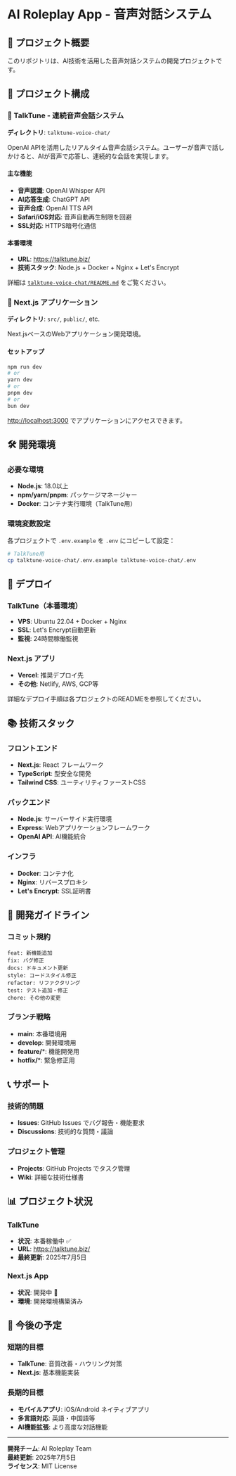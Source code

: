 # AI Roleplay App - 音声対話システム

## 🎯 プロジェクト概要

このリポジトリは、AI技術を活用した音声対話システムの開発プロジェクトです。

## 📁 プロジェクト構成

### 🎤 TalkTune - 連続音声会話システム

**ディレクトリ**: `talktune-voice-chat/`

OpenAI APIを活用したリアルタイム音声会話システム。ユーザーが音声で話しかけると、AIが音声で応答し、連続的な会話を実現します。

#### 主な機能
- **音声認識**: OpenAI Whisper API
- **AI応答生成**: ChatGPT API  
- **音声合成**: OpenAI TTS API
- **Safari/iOS対応**: 音声自動再生制限を回避
- **SSL対応**: HTTPS暗号化通信

#### 本番環境
- **URL**: https://talktune.biz/
- **技術スタック**: Node.js + Docker + Nginx + Let's Encrypt

詳細は [`talktune-voice-chat/README.md`](./talktune-voice-chat/README.md) をご覧ください。

### 🚀 Next.js アプリケーション

**ディレクトリ**: `src/`, `public/`, etc.

Next.jsベースのWebアプリケーション開発環境。

#### セットアップ

```bash
npm run dev
# or
yarn dev
# or
pnpm dev
# or
bun dev
```

[http://localhost:3000](http://localhost:3000) でアプリケーションにアクセスできます。

## 🛠️ 開発環境

### 必要な環境
- **Node.js**: 18.0以上
- **npm/yarn/pnpm**: パッケージマネージャー
- **Docker**: コンテナ実行環境（TalkTune用）

### 環境変数設定

各プロジェクトで `.env.example` を `.env` にコピーして設定：

```bash
# TalkTune用
cp talktune-voice-chat/.env.example talktune-voice-chat/.env
```

## 🚀 デプロイ

### TalkTune（本番環境）
- **VPS**: Ubuntu 22.04 + Docker + Nginx
- **SSL**: Let's Encrypt自動更新
- **監視**: 24時間稼働監視

### Next.js アプリ
- **Vercel**: 推奨デプロイ先
- **その他**: Netlify, AWS, GCP等

詳細なデプロイ手順は各プロジェクトのREADMEを参照してください。

## 📚 技術スタック

### フロントエンド
- **Next.js**: React フレームワーク
- **TypeScript**: 型安全な開発
- **Tailwind CSS**: ユーティリティファーストCSS

### バックエンド
- **Node.js**: サーバーサイド実行環境
- **Express**: Webアプリケーションフレームワーク
- **OpenAI API**: AI機能統合

### インフラ
- **Docker**: コンテナ化
- **Nginx**: リバースプロキシ
- **Let's Encrypt**: SSL証明書

## 🔧 開発ガイドライン

### コミット規約
```
feat: 新機能追加
fix: バグ修正
docs: ドキュメント更新
style: コードスタイル修正
refactor: リファクタリング
test: テスト追加・修正
chore: その他の変更
```

### ブランチ戦略
- **main**: 本番環境用
- **develop**: 開発環境用
- **feature/***: 機能開発用
- **hotfix/***: 緊急修正用

## 📞 サポート

### 技術的問題
- **Issues**: GitHub Issues でバグ報告・機能要求
- **Discussions**: 技術的な質問・議論

### プロジェクト管理
- **Projects**: GitHub Projects でタスク管理
- **Wiki**: 詳細な技術仕様書

## 📊 プロジェクト状況

### TalkTune
- **状況**: 本番稼働中 ✅
- **URL**: https://talktune.biz/
- **最終更新**: 2025年7月5日

### Next.js App
- **状況**: 開発中 🚧
- **環境**: 開発環境構築済み

## 🔮 今後の予定

### 短期的目標
- **TalkTune**: 音質改善・ハウリング対策
- **Next.js**: 基本機能実装

### 長期的目標
- **モバイルアプリ**: iOS/Android ネイティブアプリ
- **多言語対応**: 英語・中国語等
- **AI機能拡張**: より高度な対話機能

---

**開発チーム**: AI Roleplay Team  
**最終更新**: 2025年7月5日  
**ライセンス**: MIT License

